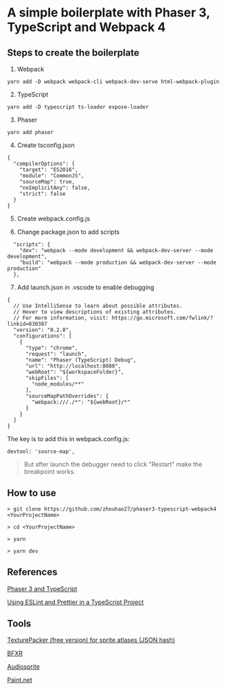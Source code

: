 # A simple boilerplate with Phaser 3, TypeScript and Webpack 4

## Steps to create the boilerplate

1. Webpack

```
yarn add -D webpack webpack-cli webpack-dev-serve html-webpack-plugin
```

2. TypeScript

```
yarn add -D typescript ts-loader expose-loader
```

3. Phaser

```
yarn add phaser
```

4. Create tsconfig.json

```
{
  "compilerOptions": {
    "target": "ES2016",
    "module": "CommonJS",
    "sourceMap": true,
    "noImplicitAny": false,
    "strict": false
  }
}
```

5. Create webpack.config.js

6. Change package.json to add scripts

```
  "scripts": {
    "dev": "webpack --mode development && webpack-dev-server --mode development",
    "build": "webpack --mode production && webpack-dev-server --mode production"
  },
```

7. Add launch.json in .vscode to enable debugging

```
{
  // Use IntelliSense to learn about possible attributes.
  // Hover to view descriptions of existing attributes.
  // For more information, visit: https://go.microsoft.com/fwlink/?linkid=830387
  "version": "0.2.0",
  "configurations": [
    {
      "type": "chrome",
      "request": "launch",
      "name": "Phaser (TypeScript) Debug",
      "url": "http://localhost:8080",
      "webRoot": "${workspaceFolder}",
      "skipFiles": [
        "node_modules/**"
      ],
      "sourceMapPathOverrides": {
        "webpack:///./*": "${webRoot}/*"
      }
    }
  ]
}
```

The key is to add this in webpack.config.js:
```
devtool: 'source-map',
```

> But after launch the debugger need to click "Restart" make the breakpoint works.

## How to use

```
> git clone https://github.com/zhouhao27/phaser3-typescript-webpack4 <YourProjectName>

> cd <YourProjectName>

> yarn

> yarn dev
```

## References

[Phaser 3 and TypeScript](https://github.com/digitsensitive/phaser3-typescript)

[Using ESLint and Prettier in a TypeScript Project](https://dev.to/robertcoopercode/using-eslint-and-prettier-in-a-typescript-project-53jb)

## Tools

[TexturePacker (free version) for sprite atlases (JSON hash)](https://www.codeandweb.com/texturepacker)

[BFXR](https://www.bfxr.net/)

[Audiosprite](https://github.com/tonistiigi/audiosprite)

[Paint.net](https://www.getpaint.net/)




